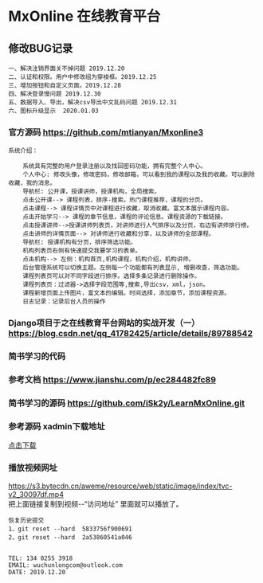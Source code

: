# MxOnline  在线教育平台

## 修改BUG记录
```
一、解决注销界面关不掉问题 2019.12.20
二、认证和权限。用户中修改组为穿梭框。2019.12.25
三、增加按钮和自定义页面。2019.12.28
四、解决登录慢问题 2019.12.30
五、数据导入、导出，解决csv导出中文乱码问题 2019.12.31
六、图标升级显示  2020.01.03
```

### 官方源码   https://github.com/mtianyan/Mxonline3
```
系统介绍：

    系统具有完整的用户登录注册以及找回密码功能，拥有完整个人中心。
    个人中心: 修改头像，修改密码，修改邮箱，可以看到我的课程以及我的收藏。可以删除收藏，我的消息。
    导航栏: 公开课，授课讲师，授课机构，全局搜索。
    点击公开课--> 课程列表，排序-搜索。热门课程推荐，课程的分页。
    点击课程--> 课程详情页中对课程进行收藏，取消收藏。富文本展示课程内容。
    点击开始学习--> 课程的章节信息，课程的评论信息。课程资源的下载链接。
    点击授课讲师-->授课讲师列表页，对讲师进行人气排序以及分页，右边有讲师排行榜。
    点击讲师的详情页面--> 对讲师进行收藏和分享，以及讲师的全部课程。
    导航栏: 授课机构有分页，排序筛选功能。
    机构列表页右侧有快速提交我要学习的表单。
    点击机构--> 左侧：机构首页,机构课程，机构介绍，机构讲师。
    后台管理系统可以切换主题。左侧每一个功能都有列表显示, 增删改查，筛选功能。
    课程列表页可以对不同字段进行排序。选择多条记录进行删除操作。
    课程列表页：过滤器->选择字段范围等,搜索,导出csv，xml，json。
    课程新增页面上传图片，富文本的编辑。时间选择，添加章节，添加课程资源。
    日志记录：记录后台人员的操作
```

### Django项目于之在线教育平台网站的实战开发（一） https://blog.csdn.net/qq_41782425/article/details/89788542


### 简书学习的代码
### 参考文档 https://www.jianshu.com/p/ec284482fc89
### 简书学习的源码 https://github.com/iSk2y/LearnMxOnline.git

### 参考源码 xadmin下载地址
[点击下载](https://github.com/sshwsfc/xadmin/tree/django2) <br/> 


### 播放视频网址
https://s3.bytecdn.cn/aweme/resource/web/static/image/index/tvc-v2_30097df.mp4 </br>
把上面链接复制到视频--“访问地址” 里面就可以播放了。

```
恢复历史提交
1、git reset --hard  5833756f900691   
2、git reset --hard  2a53860541a046


```

```
TEL: 134 0255 3918
EMAIL: wuchunlongcom@outlook.com     
DATE: 2019.12.20
```